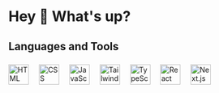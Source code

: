<h1 align="left">Hey 👋 What's up?</h1>

###
 
 <h2>Languages and Tools</h2>
 
 ###
 
<div align="left">
   <!-- Logo do HTML -->
   <img src="https://cdn.jsdelivr.net/gh/devicons/devicon/icons/html5/html5-original.svg" height="40" alt="HTML logo" />
   <img width="12" />
 
   <!-- Logo do CSS -->
   <img src="https://cdn.jsdelivr.net/gh/devicons/devicon/icons/css3/css3-original.svg" height="40" alt="CSS logo" />
   <img width="12" />
 
   <!-- Logo do JavaScript -->
   <img src="https://cdn.jsdelivr.net/gh/devicons/devicon/icons/javascript/javascript-original.svg" height="40" alt="JavaScript logo" />
   <img width="12" />

   <!-- Logo do Tailwind CSS -->
   <img src="https://cdn.jsdelivr.net/gh/devicons/devicon/icons/tailwindcss/tailwindcss-original.svg" height="40" alt="Tailwind CSS logo" />
   <img width="12" />

   <!-- Logo do TypeScript -->
   <img src="https://cdn.jsdelivr.net/gh/devicons/devicon/icons/typescript/typescript-original.svg" height="40" alt="TypeScript logo" />
   <img width="12" />
 
   <!-- Logo do React -->
   <img src="https://cdn.jsdelivr.net/gh/devicons/devicon/icons/react/react-original.svg" height="40" alt="React logo" />
   <img width="12" />

   <!-- Logo do Next.js -->
   <img src="https://cdn.jsdelivr.net/gh/devicons/devicon/icons/nextjs/nextjs-original.svg" height="40" alt="Next.js logo" />
   <img width="12" />
</div>

 
 ###
